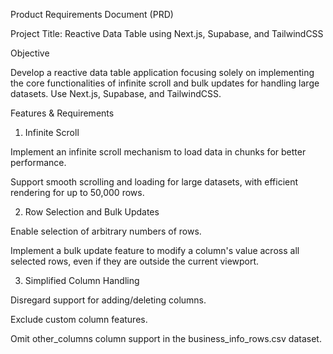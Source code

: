 Product Requirements Document (PRD)

Project Title: Reactive Data Table using Next.js, Supabase, and TailwindCSS

Objective

Develop a reactive data table application focusing solely on implementing the core functionalities of infinite scroll and bulk updates for handling large datasets. Use Next.js, Supabase, and TailwindCSS.

Features & Requirements

1. Infinite Scroll

Implement an infinite scroll mechanism to load data in chunks for better performance.

Support smooth scrolling and loading for large datasets, with efficient rendering for up to 50,000 rows.

2. Row Selection and Bulk Updates

Enable selection of arbitrary numbers of rows.

Implement a bulk update feature to modify a column's value across all selected rows, even if they are outside the current viewport.

3. Simplified Column Handling

Disregard support for adding/deleting columns.

Exclude custom column features.

Omit other_columns column support in the business_info_rows.csv dataset.